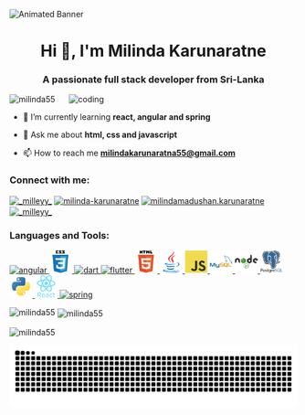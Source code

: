 ![Animated Banner](https://www.pramukhdigital.com/wp-content/uploads/2018/07/New-PNC-Animated-Banners.gif)
<h1 align="center">Hi 👋, I'm Milinda Karunaratne</h1>
<h3 align="center">A passionate full stack developer from Sri-Lanka</h3>

<img align="right" alt="coding" width="400"  src="https://miro.medium.com/v2/resize:fit:960/0*63WG6R0wvA90tl3C.gif">

<p align="left"> <img src="https://komarev.com/ghpvc/?username=milinda55&label=Profile%20views&color=0e75b6&style=flat" alt="milinda55" /> </p>

- 🌱 I’m currently learning **react, angular and spring**

- 💬 Ask me about **html, css and javascript**

- 📫 How to reach me **milindakarunaratna55@gmail.com**

<h3 align="left">Connect with me:</h3>
<p align="left">
    <a href="https://twitter.com/_milleyy_" target="blank"><img align="center" src="https://raw.githubusercontent.com/rahuldkjain/github-profile-readme-generator/master/src/images/icons/Social/twitter.svg" alt="_milleyy_" height="30" width="40" /></a>
    <a href="https://linkedin.com/in/milinda-karunaratne" target="blank"><img align="center" src="https://raw.githubusercontent.com/rahuldkjain/github-profile-readme-generator/master/src/images/icons/Social/linked-in-alt.svg" alt="milinda-karunaratne" height="30" width="40" /></a>
    <a href="https://fb.com/milindamadushan.karunaratne" target="blank"><img align="center" src="https://raw.githubusercontent.com/rahuldkjain/github-profile-readme-generator/master/src/images/icons/Social/facebook.svg" alt="milindamadushan.karunaratne" height="30" width="40" /></a>
    <a href="https://instagram.com/_milleyy_" target="blank"><img align="center" src="https://raw.githubusercontent.com/rahuldkjain/github-profile-readme-generator/master/src/images/icons/Social/instagram.svg" alt="_milleyy_" height="30" width="40" /></a>
</p>

<h3 align="left">Languages and Tools:</h3>
<p align="left"> <a href="https://angular.io" target="_blank" rel="noreferrer"> <img src="https://angular.io/assets/images/logos/angular/angular.svg" alt="angular" width="40" height="40"/> </a> <a href="https://www.w3schools.com/css/" target="_blank" rel="noreferrer"> <img src="https://raw.githubusercontent.com/devicons/devicon/master/icons/css3/css3-original-wordmark.svg" alt="css3" width="40" height="40"/> </a> <a href="https://dart.dev" target="_blank" rel="noreferrer"> <img src="https://www.vectorlogo.zone/logos/dartlang/dartlang-icon.svg" alt="dart" width="40" height="40"/> </a> <a href="https://flutter.dev" target="_blank" rel="noreferrer"> <img src="https://www.vectorlogo.zone/logos/flutterio/flutterio-icon.svg" alt="flutter" width="40" height="40"/> </a> <a href="https://www.w3.org/html/" target="_blank" rel="noreferrer"> <img src="https://raw.githubusercontent.com/devicons/devicon/master/icons/html5/html5-original-wordmark.svg" alt="html5" width="40" height="40"/> </a> <a href="https://www.java.com" target="_blank" rel="noreferrer"> <img src="https://raw.githubusercontent.com/devicons/devicon/master/icons/java/java-original.svg" alt="java" width="40" height="40"/> </a> <a href="https://developer.mozilla.org/en-US/docs/Web/JavaScript" target="_blank" rel="noreferrer"> <img src="https://raw.githubusercontent.com/devicons/devicon/master/icons/javascript/javascript-original.svg" alt="javascript" width="40" height="40"/> </a> <a href="https://www.mysql.com/" target="_blank" rel="noreferrer"> <img src="https://raw.githubusercontent.com/devicons/devicon/master/icons/mysql/mysql-original-wordmark.svg" alt="mysql" width="40" height="40"/> </a> <a href="https://nodejs.org" target="_blank" rel="noreferrer"> <img src="https://raw.githubusercontent.com/devicons/devicon/master/icons/nodejs/nodejs-original-wordmark.svg" alt="nodejs" width="40" height="40"/> </a> <a href="https://www.postgresql.org" target="_blank" rel="noreferrer"> <img src="https://raw.githubusercontent.com/devicons/devicon/master/icons/postgresql/postgresql-original-wordmark.svg" alt="postgresql" width="40" height="40"/> </a> <a href="https://www.python.org" target="_blank" rel="noreferrer"> <img src="https://raw.githubusercontent.com/devicons/devicon/master/icons/python/python-original.svg" alt="python" width="40" height="40"/> </a> <a href="https://reactjs.org/" target="_blank" rel="noreferrer"> <img src="https://raw.githubusercontent.com/devicons/devicon/master/icons/react/react-original-wordmark.svg" alt="react" width="40" height="40"/> </a> <a href="https://spring.io/" target="_blank" rel="noreferrer"> <img src="https://www.vectorlogo.zone/logos/springio/springio-icon.svg" alt="spring" width="40" height="40"/> </a> </p>

<p><img align="left" src="https://github-readme-stats.vercel.app/api/top-langs?username=milinda55&show_icons=true&locale=en&layout=compact" alt="milinda55" /></p>

<p>&nbsp;<img align="center" src="https://github-readme-stats.vercel.app/api?username=milinda55&show_icons=true&locale=en" alt="milinda55" /></p>

<p><img align="center" src="https://github-readme-streak-stats.herokuapp.com/?user=milinda55&" alt="milinda55" /></p>

<picture>
  <source media="(prefers-color-scheme: dark)" srcset="https://raw.githubusercontent.com/milinda55/milinda55/output/github-snake-dark.svg" />
  <source media="(prefers-color-scheme: light)" srcset="https://raw.githubusercontent.com/milinda55/milinda55/output/github-snake.svg" />
  <img alt="github-snake" src="https://raw.githubusercontent.com/milinda55/milinda55/output/github-snake.svg" />
</picture>
